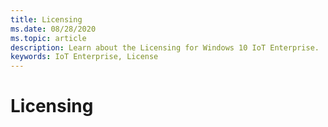 ```yaml
---
title: Licensing
ms.date: 08/28/2020
ms.topic: article
description: Learn about the Licensing for Windows 10 IoT Enterprise.
keywords: IoT Enterprise, License
---
```


# Licensing
